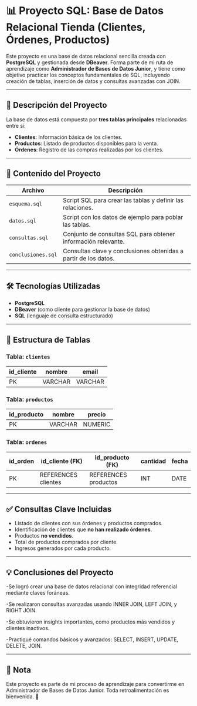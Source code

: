 # 📊 Proyecto SQL: Base de Datos Relacional Tienda (Clientes, Órdenes, Productos)

Este proyecto es una base de datos relacional sencilla creada con **PostgreSQL** y gestionada desde **DBeaver**. Forma parte de mi ruta de aprendizaje como **Administrador de Bases de Datos Junior**, y tiene como objetivo practicar los conceptos fundamentales de SQL, incluyendo creación de tablas, inserción de datos y consultas avanzadas con JOIN.

---

## 🚀 Descripción del Proyecto

La base de datos está compuesta por **tres tablas principales** relacionadas entre sí:

- **Clientes**: Información básica de los clientes.
- **Productos**: Listado de productos disponibles para la venta.
- **Órdenes**: Registro de las compras realizadas por los clientes.

---

## 🔑 Contenido del Proyecto

| Archivo            | Descripción                                                        |
|--------------------|-------------------------------------------------------------------|
| `esquema.sql`      | Script SQL para crear las tablas y definir las relaciones.         |
| `datos.sql`        | Script con los datos de ejemplo para poblar las tablas.            |
| `consultas.sql`    | Conjunto de consultas SQL para obtener información relevante.     |
| `conclusiones.sql` | Consultas clave y conclusiones obtenidas a partir de los datos.   |

---

## 🛠️ Tecnologías Utilizadas

- **PostgreSQL**
- **DBeaver** (como cliente para gestionar la base de datos)
- **SQL** (lenguaje de consulta estructurado)

---

## 📂 Estructura de Tablas

### Tabla: `clientes`
| id_cliente | nombre         | email                  |
|------------|----------------|-----------------------|
| PK         | VARCHAR        | VARCHAR               |

### Tabla: `productos`
| id_producto | nombre         | precio    |
|-------------|----------------|-----------|
| PK          | VARCHAR        | NUMERIC   |

### Tabla: `ordenes`
| id_orden | id_cliente (FK) | id_producto (FK) | cantidad | fecha      |
|---------|------------------|------------------|----------|------------|
| PK      | REFERENCES clientes | REFERENCES productos | INT      | DATE       |

---

## ✅ Consultas Clave Incluidas

- Listado de clientes con sus órdenes y productos comprados.
- Identificación de clientes que **no han realizado órdenes**.
- Productos **no vendidos**.
- Total de productos comprados por cliente.
- Ingresos generados por cada producto.

---
  
## 💡 Conclusiones del Proyecto

-Se logró crear una base de datos relacional con integridad referencial mediante claves foráneas.

-Se realizaron consultas avanzadas usando INNER JOIN, LEFT JOIN, y RIGHT JOIN.

-Se obtuvieron insights importantes, como productos más vendidos y clientes inactivos.

-Practiqué comandos básicos y avanzados: SELECT, INSERT, UPDATE, DELETE, JOIN.

---
## 📢  Nota

Este proyecto es parte de mi proceso de aprendizaje para convertirme en Administrador de Bases de Datos Junior. Toda retroalimentación es bienvenida. 🚀





